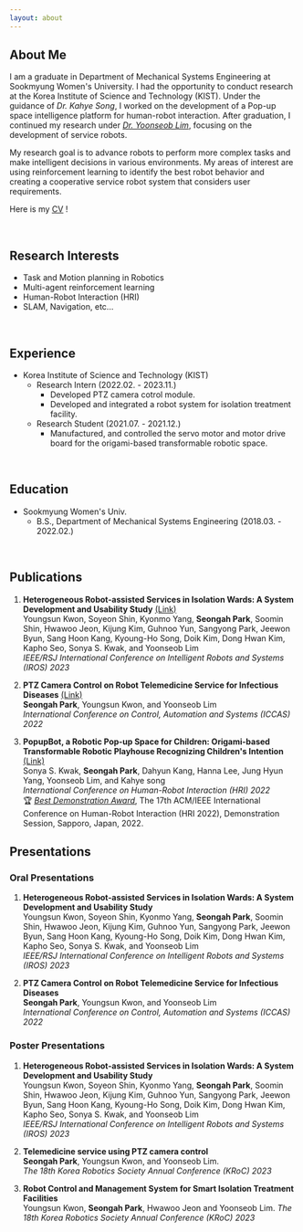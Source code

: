 ```yaml
---
layout: about
---
```


## About Me

I am a graduate in Department of Mechanical Systems Engineering at Sookmyung Women's University. I had the opportunity to conduct research at the Korea Institute of Science and Technology (KIST). Under the guidance of _Dr. Kahye Song_, I worked on the development of a Pop-up space intelligence platform for human-robot interaction. After graduation, I continued my research under [_Dr. Yoonseob Lim_](https://sites.google.com/view/hbum/home?authuser=0), focusing on the development of service robots.

My research goal is to advance robots to perform more complex tasks and make intelligent decisions in various environments. My areas of interest are using reinforcement learning to identify the best robot behavior and creating a cooperative service robot system that considers user requirements.

Here is my [<ins>CV</ins>](https://drive.google.com/file/d/1Q0aWU4LjalIVzFVxzRLv13FAlEphrBhT/view?usp=drive_link)
!

<br/>

## Research Interests

*   Task and Motion planning in Robotics
*   Multi-agent reinforcement learning
*   Human-Robot Interaction (HRI)
*   SLAM, Navigation, etc...

<br/>

## Experience

- Korea Institute of Science and Technology (KIST)
  - Research Intern (2022.02. - 2023.11.)
    - Developed PTZ camera cotrol module.
    - Developed and integrated a robot system for isolation treatment facility.
  - Research Student (2021.07. - 2021.12.)
    - Manufactured, and controlled the servo motor and motor drive board for the origami-based transformable robotic space.

<br/>

## Education

- Sookmyung Women's Univ.
  - B.S., Department of Mechanical Systems Engineering (2018.03. - 2022.02.)

<br/>

## Publications

1. **Heterogeneous Robot-assisted Services in Isolation Wards: A System Development and Usability Study** [(Link)](https://ieeexplore.ieee.org/document/10341857)<br>
Youngsun Kwon, Soyeon Shin, Kyonmo Yang, **Seongah Park**, Soomin Shin, Hwawoo Jeon, Kijung Kim, Guhnoo Yun, Sangyong Park, Jeewon Byun, Sang Hoon Kang, Kyoung-Ho Song, Doik Kim, Dong Hwan Kim, Kapho Seo, Sonya S. Kwak, and Yoonseob Lim <br>
*IEEE/RSJ International Conference on Intelligent Robots and Systems (IROS) 2023*

2. **PTZ Camera Control on Robot Telemedicine Service for Infectious Diseases** [(Link)](https://ieeexplore.ieee.org/abstract/document/10003685?casa_token=JVC66UCq3dAAAAAA:JVa-r48-GRsea6NP-iGRlD-WvvtKonKNPQ0OyuGcVpKOohuiWE1mGewwd5EwESHE1SPEO0cI_g) <br>
**Seongah Park**, Youngsun Kwon, and Yoonseob Lim <br>
*International Conference on Control, Automation and Systems (ICCAS) 2022*

3. **PopupBot, a Robotic Pop-up Space for Children: Origami-based Transformable Robotic Playhouse Recognizing Children's Intention** [(Link)](https://ieeexplore.ieee.org/abstract/document/9889439)<br>
Sonya S. Kwak, **Seongah Park**, Dahyun Kang, Hanna Lee, Jung Hyun Yang, Yoonseob Lim, and Kahye song <br>
*International Conference on Human-Robot Interaction (HRI) 2022* <br>
🏆 [<ins>_Best Demonstration Award_</ins>](https://humanrobotinteraction.org/2022/awards/), The 17th ACM/IEEE International Conference on Human-Robot Interaction (HRI 2022), Demonstration Session, Sapporo, Japan, 2022.


## Presentations

### Oral Presentations
1. **Heterogeneous Robot-assisted Services in Isolation Wards: A System Development and Usability Study** <br>
Youngsun Kwon, Soyeon Shin, Kyonmo Yang, **Seongah Park**, Soomin Shin, Hwawoo Jeon, Kijung Kim, Guhnoo Yun, Sangyong Park, Jeewon Byun, Sang Hoon Kang, Kyoung-Ho Song, Doik Kim, Dong Hwan Kim, Kapho Seo, Sonya S. Kwak, and Yoonseob Lim <br>
*IEEE/RSJ International Conference on Intelligent Robots and Systems (IROS) 2023*

2. **PTZ Camera Control on Robot Telemedicine Service for Infectious Diseases**  <br>
**Seongah Park**, Youngsun Kwon, and Yoonseob Lim <br>
*International Conference on Control, Automation and Systems (ICCAS) 2022*

### Poster Presentations

1. **Heterogeneous Robot-assisted Services in Isolation Wards: A System Development and Usability Study** <br>
Youngsun Kwon, Soyeon Shin, Kyonmo Yang, **Seongah Park**, Soomin Shin, Hwawoo Jeon, Kijung Kim, Guhnoo Yun, Sangyong Park, Jeewon Byun, Sang Hoon Kang, Kyoung-Ho Song, Doik Kim, Dong Hwan Kim, Kapho Seo, Sonya S. Kwak, and Yoonseob Lim <br>
*IEEE/RSJ International Conference on Intelligent Robots and Systems (IROS) 2023*

2. **Telemedicine service using PTZ camera control** <br>
**Seongah Park**, Youngsun Kwon, and Yoonseob Lim. <br>
*The 18th Korea Robotics Society Annual Conference (KRoC) 2023*

3. **Robot Control and Management System for Smart Isolation Treatment Facilities** <br>
Youngsun Kwon, **Seongah Park**, Hwawoo Jeon and Yoonseob Lim.
*The 18th Korea Robotics Society Annual Conference (KRoC) 2023*